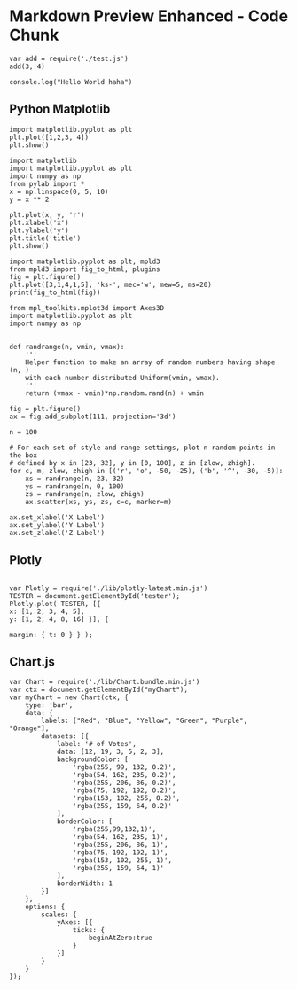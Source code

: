 # Markdown Preview Enhanced - Code Chunk  

```{javascript output:"markdown", id:"izap3ln0"}
var add = require('./test.js')
add(3, 4)
```

```{javascript cmd:"node", id:"izape715"}
console.log("Hello World haha")
```

## Python Matplotlib
```{python matplotlib: true, output:"html", id:"izbp0zt9"}
import matplotlib.pyplot as plt
plt.plot([1,2,3, 4])
plt.show()
```

```{python matplotlib:true, id:"izc8i56g"}
import matplotlib
import matplotlib.pyplot as plt
import numpy as np
from pylab import *
x = np.linspace(0, 5, 10)
y = x ** 2

plt.plot(x, y, 'r')
plt.xlabel('x')
plt.ylabel('y')
plt.title('title')
plt.show()
```

```{python id:"izbqm7em", output:"html"}
import matplotlib.pyplot as plt, mpld3
from mpld3 import fig_to_html, plugins
fig = plt.figure()
plt.plot([3,1,4,1,5], 'ks-', mec='w', mew=5, ms=20)
print(fig_to_html(fig))
```



```{python matplotlib: true, id:"izbptu9w"}
from mpl_toolkits.mplot3d import Axes3D
import matplotlib.pyplot as plt
import numpy as np


def randrange(n, vmin, vmax):
    '''
    Helper function to make an array of random numbers having shape (n, )
    with each number distributed Uniform(vmin, vmax).
    '''
    return (vmax - vmin)*np.random.rand(n) + vmin

fig = plt.figure()
ax = fig.add_subplot(111, projection='3d')

n = 100

# For each set of style and range settings, plot n random points in the box
# defined by x in [23, 32], y in [0, 100], z in [zlow, zhigh].
for c, m, zlow, zhigh in [('r', 'o', -50, -25), ('b', '^', -30, -5)]:
    xs = randrange(n, 23, 32)
    ys = randrange(n, 0, 100)
    zs = randrange(n, zlow, zhigh)
    ax.scatter(xs, ys, zs, c=c, marker=m)

ax.set_xlabel('X Label')
ax.set_ylabel('Y Label')
ax.set_zlabel('Z Label')
```

## Plotly
```{javascript id:"izbr5wl4", element:'<div id="tester" style="width:600px;height:250px;"></div>'}

var Plotly = require('./lib/plotly-latest.min.js')
TESTER = document.getElementById('tester');
Plotly.plot( TESTER, [{
x: [1, 2, 3, 4, 5],
y: [1, 2, 4, 8, 16] }], {

margin: { t: 0 } } );
```

## Chart.js  
```{javascript output:"markdown", element:'<canvas id="myChart" width="400" height="400"></canvas>', id:"izap3ln0", require: ["./lib/Chart.bundle.min.js"]}
var Chart = require('./lib/Chart.bundle.min.js')
var ctx = document.getElementById("myChart");
var myChart = new Chart(ctx, {
    type: 'bar',
    data: {
        labels: ["Red", "Blue", "Yellow", "Green", "Purple", "Orange"],
        datasets: [{
            label: '# of Votes',
            data: [12, 19, 3, 5, 2, 3],
            backgroundColor: [
                'rgba(255, 99, 132, 0.2)',
                'rgba(54, 162, 235, 0.2)',
                'rgba(255, 206, 86, 0.2)',
                'rgba(75, 192, 192, 0.2)',
                'rgba(153, 102, 255, 0.2)',
                'rgba(255, 159, 64, 0.2)'
            ],
            borderColor: [
                'rgba(255,99,132,1)',
                'rgba(54, 162, 235, 1)',
                'rgba(255, 206, 86, 1)',
                'rgba(75, 192, 192, 1)',
                'rgba(153, 102, 255, 1)',
                'rgba(255, 159, 64, 1)'
            ],
            borderWidth: 1
        }]
    },
    options: {
        scales: {
            yAxes: [{
                ticks: {
                    beginAtZero:true
                }
            }]
        }
    }
});
```